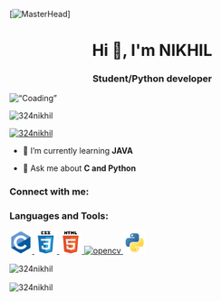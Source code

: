 [![MasterHead](https://img.freepik.com/free-vector/matrix-style-binary-code-digital-falling-numbers-blue-background_1017-37387.jpg?w=2000&t=st=1725904590~exp=1725905190~hmac=f9ba5a5f61b12852a5178f8580ee0b19de2c4e79413cf4a1b8c4abc41a06173c)] <h1 align="center">Hi 👋, I'm NIKHIL</h1>
<h3 align="center">Student/Python developer</h3>
<img  align=“right” alt=“Coading” width=“400” src=“https://cdn.dribbble.com/users/239755/screenshots/3019824/media/55f903b73d522b0a4595f99a1f7a6882.gif”>

<p align="left"> <img src="https://komarev.com/ghpvc/?username=324nikhil&label=Profile%20views&color=0e75b6&style=flat" alt="324nikhil" /> </p>

<p align="left"> <a href="https://github.com/ryo-ma/github-profile-trophy"><img src="https://github-profile-trophy.vercel.app/?username=324nikhil" alt="324nikhil" /></a> </p>

- 🌱 I’m currently learning **JAVA**

- 💬 Ask me about **C and Python**

<h3 align="left">Connect with me:</h3>
<p align="left">
</p>

<h3 align="left">Languages and Tools:</h3>
<p align="left"> <a href="https://www.cprogramming.com/" target="_blank" rel="noreferrer"> <img src="https://raw.githubusercontent.com/devicons/devicon/master/icons/c/c-original.svg" alt="c" width="40" height="40"/> </a> <a href="https://www.w3schools.com/css/" target="_blank" rel="noreferrer"> <img src="https://raw.githubusercontent.com/devicons/devicon/master/icons/css3/css3-original-wordmark.svg" alt="css3" width="40" height="40"/> </a> <a href="https://www.w3.org/html/" target="_blank" rel="noreferrer"> <img src="https://raw.githubusercontent.com/devicons/devicon/master/icons/html5/html5-original-wordmark.svg" alt="html5" width="40" height="40"/> </a> <a href="https://opencv.org/" target="_blank" rel="noreferrer"> <img src="https://www.vectorlogo.zone/logos/opencv/opencv-icon.svg" alt="opencv" width="40" height="40"/> </a> <a href="https://www.python.org" target="_blank" rel="noreferrer"> <img src="https://raw.githubusercontent.com/devicons/devicon/master/icons/python/python-original.svg" alt="python" width="40" height="40"/> </a> </p>

<p><img align="center" src="https://github-readme-stats.vercel.app/api/top-langs?username=324nikhil&show_icons=true&locale=en&layout=compact" alt="324nikhil" /></p>

<p><img align="center" src="https://github-readme-streak-stats.herokuapp.com/?user=324nikhil&" alt="324nikhil" /></p>
